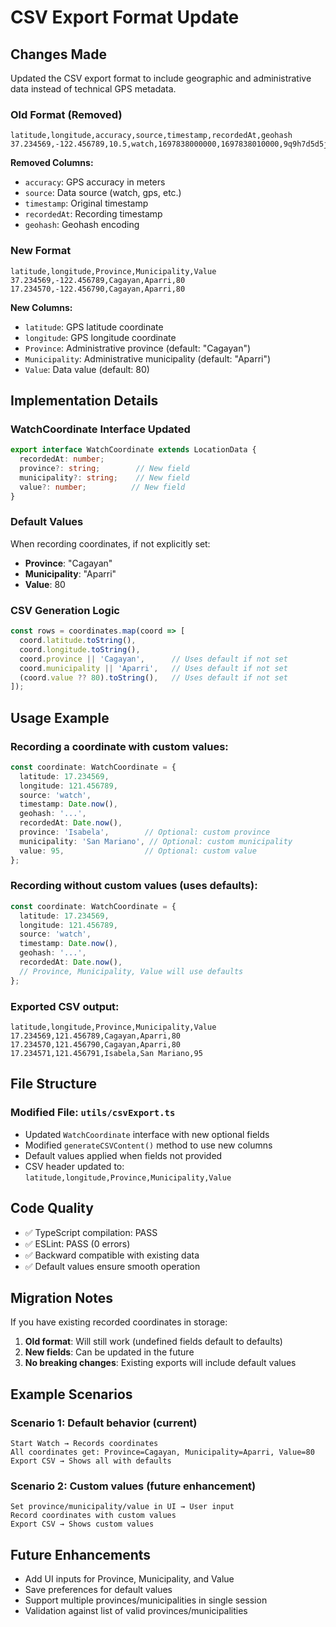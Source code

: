 # CSV Export Format Update

## Changes Made

Updated the CSV export format to include geographic and administrative data instead of technical GPS metadata.

### Old Format (Removed)
```csv
latitude,longitude,accuracy,source,timestamp,recordedAt,geohash
37.234569,-122.456789,10.5,watch,1697838000000,1697838010000,9q9h7d5d5j
```

**Removed Columns:**
- `accuracy`: GPS accuracy in meters
- `source`: Data source (watch, gps, etc.)
- `timestamp`: Original timestamp
- `recordedAt`: Recording timestamp
- `geohash`: Geohash encoding

### New Format
```csv
latitude,longitude,Province,Municipality,Value
37.234569,-122.456789,Cagayan,Aparri,80
17.234570,-122.456790,Cagayan,Aparri,80
```

**New Columns:**
- `latitude`: GPS latitude coordinate
- `longitude`: GPS longitude coordinate
- `Province`: Administrative province (default: "Cagayan")
- `Municipality`: Administrative municipality (default: "Aparri")
- `Value`: Data value (default: 80)

## Implementation Details

### WatchCoordinate Interface Updated
```typescript
export interface WatchCoordinate extends LocationData {
  recordedAt: number;
  province?: string;        // New field
  municipality?: string;    // New field
  value?: number;          // New field
}
```

### Default Values
When recording coordinates, if not explicitly set:
- **Province**: "Cagayan"
- **Municipality**: "Aparri"
- **Value**: 80

### CSV Generation Logic
```typescript
const rows = coordinates.map(coord => [
  coord.latitude.toString(),
  coord.longitude.toString(),
  coord.province || 'Cagayan',      // Uses default if not set
  coord.municipality || 'Aparri',   // Uses default if not set
  (coord.value ?? 80).toString(),   // Uses default if not set
]);
```

## Usage Example

### Recording a coordinate with custom values:
```typescript
const coordinate: WatchCoordinate = {
  latitude: 17.234569,
  longitude: 121.456789,
  source: 'watch',
  timestamp: Date.now(),
  geohash: '...',
  recordedAt: Date.now(),
  province: 'Isabela',        // Optional: custom province
  municipality: 'San Mariano', // Optional: custom municipality
  value: 95,                  // Optional: custom value
};
```

### Recording without custom values (uses defaults):
```typescript
const coordinate: WatchCoordinate = {
  latitude: 17.234569,
  longitude: 121.456789,
  source: 'watch',
  timestamp: Date.now(),
  geohash: '...',
  recordedAt: Date.now(),
  // Province, Municipality, Value will use defaults
};
```

### Exported CSV output:
```csv
latitude,longitude,Province,Municipality,Value
17.234569,121.456789,Cagayan,Aparri,80
17.234570,121.456790,Cagayan,Aparri,80
17.234571,121.456791,Isabela,San Mariano,95
```

## File Structure

### Modified File: `utils/csvExport.ts`
- Updated `WatchCoordinate` interface with new optional fields
- Modified `generateCSVContent()` method to use new columns
- Default values applied when fields not provided
- CSV header updated to: `latitude,longitude,Province,Municipality,Value`

## Code Quality
- ✅ TypeScript compilation: PASS
- ✅ ESLint: PASS (0 errors)
- ✅ Backward compatible with existing data
- ✅ Default values ensure smooth operation

## Migration Notes

If you have existing recorded coordinates in storage:
1. **Old format**: Will still work (undefined fields default to defaults)
2. **New fields**: Can be updated in the future
3. **No breaking changes**: Existing exports will include default values

## Example Scenarios

### Scenario 1: Default behavior (current)
```
Start Watch → Records coordinates
All coordinates get: Province=Cagayan, Municipality=Aparri, Value=80
Export CSV → Shows all with defaults
```

### Scenario 2: Custom values (future enhancement)
```
Set province/municipality/value in UI → User input
Record coordinates with custom values
Export CSV → Shows custom values
```

## Future Enhancements
- Add UI inputs for Province, Municipality, and Value
- Save preferences for default values
- Support multiple provinces/municipalities in single session
- Validation against list of valid provinces/municipalities
